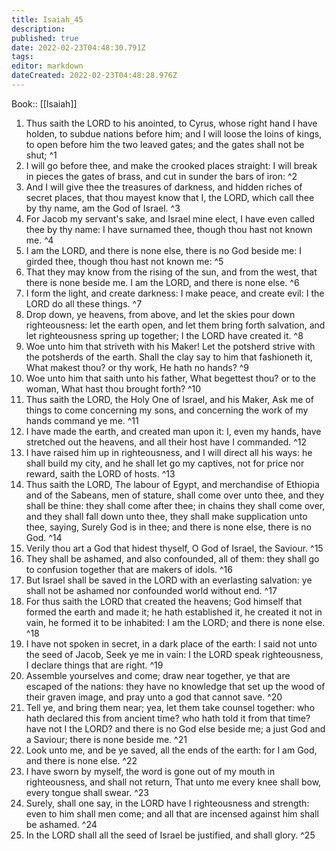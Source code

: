 ```yaml
---
title: Isaiah_45
description: 
published: true
date: 2022-02-23T04:48:30.791Z
tags: 
editor: markdown
dateCreated: 2022-02-23T04:48:28.976Z
---
```


 Book:: [[Isaiah]]
 1. Thus saith the LORD to his anointed, to Cyrus, whose right hand I have holden, to subdue nations before him; and I will loose the loins of kings, to open before him the two leaved gates; and the gates shall not be shut; ^1
 2. I will go before thee, and make the crooked places straight: I will break in pieces the gates of brass, and cut in sunder the bars of iron: ^2
 3. And I will give thee the treasures of darkness, and hidden riches of secret places, that thou mayest know that I, the LORD, which call thee by thy name, am the God of Israel. ^3
 4. For Jacob my servant's sake, and Israel mine elect, I have even called thee by thy name: I have surnamed thee, though thou hast not known me. ^4
 5. I am the LORD, and there is none else, there is no God beside me: I girded thee, though thou hast not known me: ^5
 6. That they may know from the rising of the sun, and from the west, that there is none beside me. I am the LORD, and there is none else. ^6
 7. I form the light, and create darkness: I make peace, and create evil: I the LORD do all these things. ^7
 8. Drop down, ye heavens, from above, and let the skies pour down righteousness: let the earth open, and let them bring forth salvation, and let righteousness spring up together; I the LORD have created it. ^8
 9. Woe unto him that striveth with his Maker! Let the potsherd strive with the potsherds of the earth. Shall the clay say to him that fashioneth it, What makest thou? or thy work, He hath no hands? ^9
 10. Woe unto him that saith unto his father, What begettest thou? or to the woman, What hast thou brought forth? ^10
 11. Thus saith the LORD, the Holy One of Israel, and his Maker, Ask me of things to come concerning my sons, and concerning the work of my hands command ye me. ^11
 12. I have made the earth, and created man upon it: I, even my hands, have stretched out the heavens, and all their host have I commanded. ^12
 13. I have raised him up in righteousness, and I will direct all his ways: he shall build my city, and he shall let go my captives, not for price nor reward, saith the LORD of hosts. ^13
 14. Thus saith the LORD, The labour of Egypt, and merchandise of Ethiopia and of the Sabeans, men of stature, shall come over unto thee, and they shall be thine: they shall come after thee; in chains they shall come over, and they shall fall down unto thee, they shall make supplication unto thee, saying, Surely God is in thee; and there is none else, there is no God. ^14
 15. Verily thou art a God that hidest thyself, O God of Israel, the Saviour. ^15
 16. They shall be ashamed, and also confounded, all of them: they shall go to confusion together that are makers of idols. ^16
 17. But Israel shall be saved in the LORD with an everlasting salvation: ye shall not be ashamed nor confounded world without end. ^17
 18. For thus saith the LORD that created the heavens; God himself that formed the earth and made it; he hath established it, he created it not in vain, he formed it to be inhabited: I am the LORD; and there is none else. ^18
 19. I have not spoken in secret, in a dark place of the earth: I said not unto the seed of Jacob, Seek ye me in vain: I the LORD speak righteousness, I declare things that are right. ^19
 20. Assemble yourselves and come; draw near together, ye that are escaped of the nations: they have no knowledge that set up the wood of their graven image, and pray unto a god that cannot save. ^20
 21. Tell ye, and bring them near; yea, let them take counsel together: who hath declared this from ancient time? who hath told it from that time? have not I the LORD? and there is no God else beside me; a just God and a Saviour; there is none beside me. ^21
 22. Look unto me, and be ye saved, all the ends of the earth: for I am God, and there is none else. ^22
 23. I have sworn by myself, the word is gone out of my mouth in righteousness, and shall not return, That unto me every knee shall bow, every tongue shall swear. ^23
 24. Surely, shall one say, in the LORD have I righteousness and strength: even to him shall men come; and all that are incensed against him shall be ashamed. ^24
 25. In the LORD shall all the seed of Israel be justified, and shall glory. ^25
